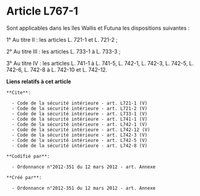 # Article L767-1

Sont applicables dans les îles Wallis et Futuna les dispositions suivantes : 

1° Au titre II : les articles L. 721-1 et L. 721-2 ; 

2° Au titre III : les articles L. 733-1 à L. 733-3 ; 

3° Au titre IV : les articles L. 741-1 à L. 741-5, 
L. 742-1, L. 742-3, L. 742-5, L. 742-6, L. 742-8 à L. 742-10 et L. 742-12.

**Liens relatifs à cet article**

	**Cite**:

	  - Code de la sécurité intérieure - art. L721-1 (V)
	  - Code de la sécurité intérieure - art. L721-2 (V)
	  - Code de la sécurité intérieure - art. L733-1 (V)
	  - Code de la sécurité intérieure - art. L741-1 (V)
	  - Code de la sécurité intérieure - art. L742-1 (V)
	  - Code de la sécurité intérieure - art. L742-12 (V)
	  - Code de la sécurité intérieure - art. L742-3 (V)
	  - Code de la sécurité intérieure - art. L742-5 (V)
	  - Code de la sécurité intérieure - art. L742-8 (V)

	**Codifié par**:

	  - Ordonnance n°2012-351 du 12 mars 2012 - art. Annexe

	**Créé par**:

	  - Ordonnance n°2012-351 du 12 mars 2012 - art. Annexe
